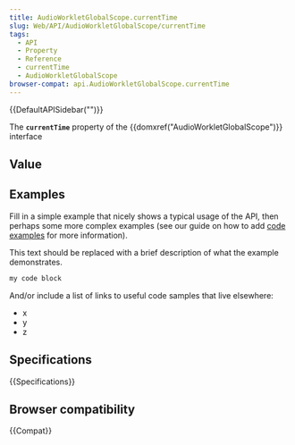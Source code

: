 ```yaml
---
title: AudioWorkletGlobalScope.currentTime
slug: Web/API/AudioWorkletGlobalScope/currentTime
tags:
  - API
  - Property
  - Reference
  - currentTime
  - AudioWorkletGlobalScope
browser-compat: api.AudioWorkletGlobalScope.currentTime
---
```

{{DefaultAPISidebar("")}}

The **`currentTime`** property of the {{domxref("AudioWorkletGlobalScope")}} interface 

## Value



## Examples

Fill in a simple example that nicely shows a typical usage of the API, then perhaps some more complex examples (see our guide on how to add [code examples](/en-US/docs/MDN/Contribute/Structures/Code_examples) for more information).

This text should be replaced with a brief description of what the example demonstrates.

```js
my code block
```

And/or include a list of links to useful code samples that live elsewhere:

*   x
*   y
*   z

## Specifications

{{Specifications}}

## Browser compatibility

{{Compat}}


